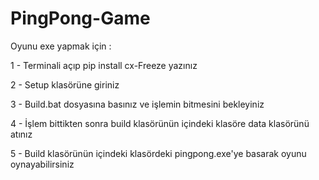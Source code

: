 # PingPong-Game

Oyunu exe yapmak için :

1 - Terminali açıp pip install cx-Freeze yazınız

2 - Setup klasörüne giriniz

3 - Build.bat dosyasına basınız ve işlemin bitmesini bekleyiniz

4 - İşlem bittikten sonra build klasörünün içindeki klasöre data klasörünü atınız

5 - Build klasörünün içindeki klasördeki pingpong.exe'ye basarak oyunu oynayabilirsiniz

